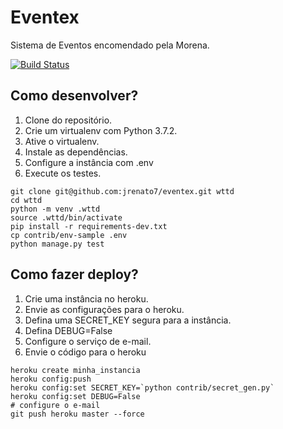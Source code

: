 # Eventex

Sistema de Eventos encomendado pela Morena.

[![Build Status](https://travis-ci.org/jrenato7/eventex.svg?branch=master)](https://travis-ci.org/jrenato7/eventex)

## Como desenvolver?

1. Clone do  repositório.
2. Crie um virtualenv com Python 3.7.2.
3. Ative o virtualenv.
4. Instale as dependências.
5. Configure a instância com .env
6. Execute os testes.

```console
git clone git@github.com:jrenato7/eventex.git wttd
cd wttd
python -m venv .wttd
source .wttd/bin/activate
pip install -r requirements-dev.txt
cp contrib/env-sample .env
python manage.py test 
```

## Como fazer deploy?

1. Crie uma instância no heroku.
2. Envie as configurações para o heroku.
3. Defina uma SECRET_KEY segura para a instância.
4. Defina DEBUG=False
5. Configure o serviço de e-mail.
6. Envie o código para o heroku


```console
heroku create minha_instancia
heroku config:push
heroku config:set SECRET_KEY=`python contrib/secret_gen.py`
heroku config:set DEBUG=False
# configure o e-mail
git push heroku master --force 

```